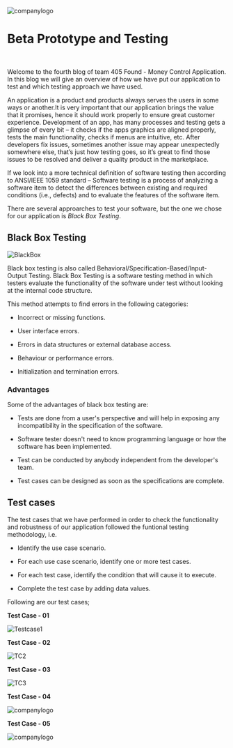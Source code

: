 ![companylogo]({{site.baseurl}}/images/405logo.png)
   
# Beta Prototype and Testing

<br>

<p class="justify"/>

Welcome to the fourth blog of team 405 Found - Money Control Application. In this blog we will give an overview of how we have put our application to test and which testing approach we have used.
<br>

<p class="justify"/>

An application is a product and products always serves the users in some ways or another.It is very important that our application brings the value that it promises, hence it should work properly to ensure great customer experience. Development of an app, has many processes and testing gets a glimpse of every bit – it checks if the apps graphics are aligned properly, tests the main functionality, checks if menus are intuitive, etc. After developers fix issues, sometimes another issue may appear unexpectedly somewhere else, that’s just how testing goes, so it’s great to find those issues to be resolved and deliver a quality product in the marketplace.
<br>

<p class="justify"/>


If we look into a more technical definition of software testing then according to ANSI/IEEE 1059 standard – Software testing is a process of analyzing a software item to detect the differences between existing and required conditions (i.e., defects) and to evaluate the features of the software item.
<br>

<p class="justify"/>

There are several approarches to test your software, but the one we chose for our application is *Black Box Testing*.
<br>

<p class="justify"/>


## Black Box Testing


![BlackBox]({{site.baseurl}}/images/BlackBox.JPG)


Black box testing is also called Behavioral/Specification-Based/Input-Output Testing. Black Box Testing is a software testing method in which testers evaluate the functionality of the software under test without looking at the internal code structure.

This method attempts to find errors in the following categories:

- Incorrect or missing functions.

- User interface errors.

- Errors in data structures or external database access.

- Behaviour or performance errors.

- Initialization and termination errors.


### **Advantages**   

Some of the advantages of black box testing are:


- Tests are done from a user's perspective and will help in exposing any incompatibility in the specification of the software.

- Software tester doesn't need to know programming language or how the software has been implemented.

- Test can be conducted by anybody independent from the developer's team.

- Test cases can be designed as soon as the specifications are complete.


## Test cases


The test cases that we have performed in order to check the functionality and robustness of our application followed the funtional testing methodology, i.e.


- Identify the use case scenario.

- For each use case scenario, identify one or more test cases.

- For each test case, identify the condition that will cause it to execute. 

- Complete the test case by adding data values. 


Following are our test cases;


**Test Case - 01**

![Testcase1]({{site.baseurl}}/images/TC1.JPG)


**Test Case - 02**

![TC2]({{site.baseurl}}/images/TC2.jpg)


**Test Case - 03**

![TC3]({{site.baseurl}}/images/TC3.jpg)


**Test Case - 04**

![companylogo]({{site.baseurl}}/images/405logo.png)


**Test Case - 05**

![companylogo]({{site.baseurl}}/images/405logo.png)


<br>

<p class="justify"/>



